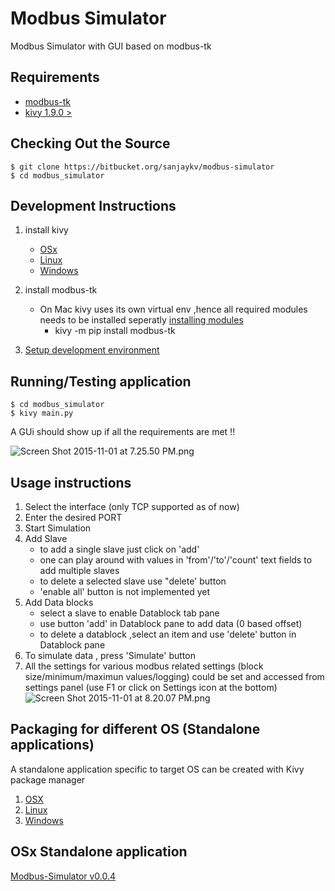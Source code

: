 # Modbus Simulator

Modbus Simulator with GUI based on modbus-tk

## Requirements
* [modbus-tk](https://pypi.python.org/pypi/modbus_tk)
* [kivy 1.9.0 >](http://kivy.org/#download)

## Checking Out the Source
    $ git clone https://bitbucket.org/sanjaykv/modbus-simulator
    $ cd modbus_simulator

## Development Instructions
1. install kivy
    - [OSx](http://kivy.org/docs/installation/installation-macosx.html)
    - [Linux](http://kivy.org/docs/installation/installation-linux.html#ubuntu-11-10-or-newer)
    - [Windows](http://kivy.org/docs/installation/installation-windows.html)

2. install modbus-tk
    * On Mac kivy uses its own virtual env ,hence all required modules needs to be installed seperatly [installing modules](http://kivy.org/docs/installation/installation-macosx.html#installing-modules)
        - kivy -m pip install modbus-tk
3. [Setup development environment](https://github.com/kivy/kivy/wiki/Setting-Up-Kivy-with-various-popular-IDE's)

## Running/Testing application
    $ cd modbus_simulator
    $ kivy main.py
A GUi should show up if all the requirements are met !!

![Screen Shot 2015-11-01 at 7.25.50 PM.png](https://bitbucket.org/repo/X9byrq/images/4179375251-Screen%20Shot%202015-11-01%20at%207.25.50%20PM.png)

## Usage instructions
1. Select the interface (only TCP supported as of now)
2. Enter the desired PORT 
3. Start Simulation
4. Add Slave
    * to add a single slave just click on 'add' 
    * one can play around with values in 'from'/'to'/'count' text fields to add multiple slaves 
    * to delete a selected slave use "delete' button
    * 'enable all' button is not implemented yet
5. Add Data blocks
    * select a slave to enable Datablock tab pane
    * use button 'add' in Datablock pane to add data (0 based offset)
    * to delete a datablock ,select an item and use 'delete' button in Datablock pane
6. To simulate data , press 'Simulate' button
7. All the settings for various modbus related settings (block size/minimum/maximun values/logging) could be set and accessed from settings panel (use F1 or click on Settings icon at the bottom)
![Screen Shot 2015-11-01 at 8.20.07 PM.png](https://bitbucket.org/repo/X9byrq/images/2785617559-Screen%20Shot%202015-11-01%20at%208.20.07%20PM.png)

## Packaging for different OS (Standalone applications)
A standalone application specific to target OS can be created with Kivy package manager

1. [OSX](http://kivy.org/docs/guide/packaging-macosx.html)
2. [Linux](http://bitstream.io/packaging-and-distributing-a-kivy-application-on-linux.html)
3. [Windows](http://kivy.org/docs/guide/packaging-windows.html)

## OSx Standalone application
[Modbus-Simulator v0.0.4](https://drive.google.com/open?id=0B8MS3muxUtROTHNMcW00QkNJdDQ)